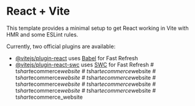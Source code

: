 # React + Vite

This template provides a minimal setup to get React working in Vite with HMR and some ESLint rules.

Currently, two official plugins are available:

- [@vitejs/plugin-react](https://github.com/vitejs/vite-plugin-react/blob/main/packages/plugin-react/README.md) uses [Babel](https://babeljs.io/) for Fast Refresh
- [@vitejs/plugin-react-swc](https://github.com/vitejs/vite-plugin-react-swc) uses [SWC](https://swc.rs/) for Fast Refresh
#   t _ s h a r t _ e c o m m e r c e _ w e b s i t e  
 #   t _ s h a r t _ e c o m m e r c e _ w e b s i t e  
 #   t _ s h a r t _ e c o m m e r c e _ w e b s i t e  
 #   t _ s h a r t _ e c o m m e r c e _ w e b s i t e  
 #   t _ s h a r t _ e c o m m e r c e _ w e b s i t e  
 #   t _ s h a r t _ e c o m m e r c e _ w e b s i t e  
 #   t _ s h a r t _ e c o m m e r c e _ w e b s i t e  
 #   t _ s h a r t _ e c o m m e r c e _ w e b s i t e  
 #   t _ s h a r t _ e c o m m e r c e _ w e b s i t e  
 